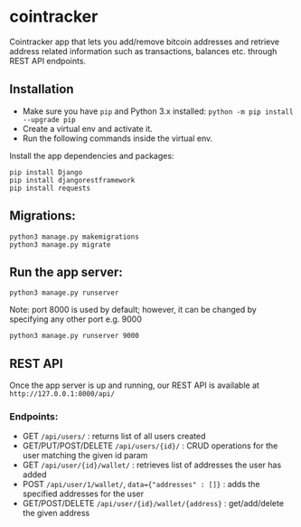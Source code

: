# cointracker
Cointracker app that lets you add/remove bitcoin addresses and retrieve address related information such as transactions, balances etc. through REST API endpoints.

## Installation

- Make sure you have `pip` and Python 3.x installed: `python -m pip install --upgrade pip`
- Create a virtual env and activate it.
- Run the following commands inside the virtual env.

Install the app dependencies and packages:
```
pip install Django
pip install djangorestframework
pip install requests
```


## Migrations:
```
python3 manage.py makemigrations
python3 manage.py migrate
```

## Run the app server:
`python3 manage.py runserver`

Note: port 8000 is used by default; however, it can be changed by specifying any other port e.g. 9000

`python3 manage.py runserver 9000`


## REST API
Once the app server is up and running, our REST API is available at `http://127.0.0.1:8000/api/` 

### Endpoints:
- GET `/api/users/` : returns list of all users created
- GET/PUT/POST/DELETE `/api/users/{id}/` : CRUD operations for the user matching the given id param
- GET `/api/user/{id}/wallet/` : retrieves list of addresses the user has added
- POST `/api/user/1/wallet/`, `data={"addresses" : []}` : adds the specified addresses for the user
- GET/POST/DELETE `/api/user/{id}/wallet/{address}` : get/add/delete the given address
